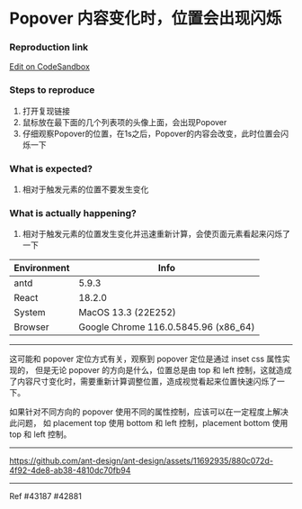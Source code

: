 # Popover 内容变化时，位置会出现闪烁

### Reproduction link

[Edit on CodeSandbox](https://codesandbox.io/static/img/play-codesandbox.svg)

### Steps to reproduce

1. 打开复现链接
2. 鼠标放在最下面的几个列表项的头像上面，会出现Popover
3. 仔细观察Popover的位置，在1s之后，Popover的内容会改变，此时位置会闪烁一下

### What is expected?

1. 相对于触发元素的位置不要发生变化

### What is actually happening?

1. 相对于触发元素的位置发生变化并迅速重新计算，会使页面元素看起来闪烁了一下

| Environment | Info                                 |
| ----------- | ------------------------------------ |
| antd        | 5.9.3                                |
| React       | 18.2.0                               |
| System      | MacOS 13.3 (22E252)                  |
| Browser     | Google Chrome 116.0.5845.96 (x86_64) |

---

这可能和 popover 定位方式有关，观察到 popover 定位是通过 inset css 属性实现的，
但是无论 popover 的方向是什么，位置总是由 top 和 left 控制，这就造成了内容尺寸变化时，需要重新计算调整位置，造成视觉看起来位置快速闪烁了一下。

如果针对不同方向的 popover 使用不同的属性控制，应该可以在一定程度上解决此问题，
如 placement top 使用 bottom 和 left 控制，placement bottom 使用 top 和 left 控制。

---

https://github.com/ant-design/ant-design/assets/11692935/880c072d-4f92-4de8-ab38-4810dc70fb94

---

Ref #43187 #42881

<!-- generated by ant-design-issue-helper. DO NOT REMOVE -->
